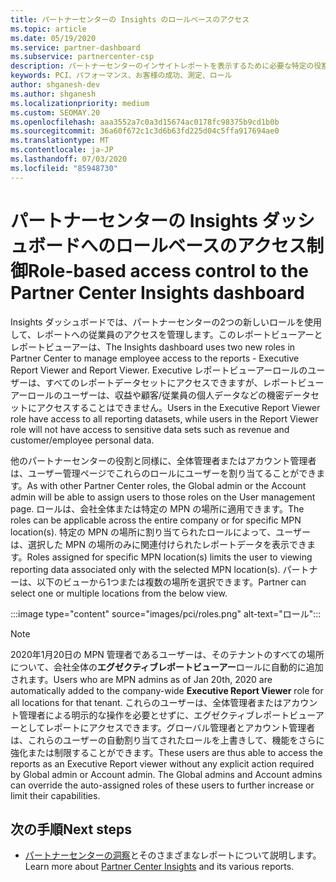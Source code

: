 ```yaml
---
title: パートナーセンターの Insights のロールベースのアクセス
ms.topic: article
ms.date: 05/19/2020
ms.service: partner-dashboard
ms.subservice: partnercenter-csp
description: パートナーセンターのインサイトレポートを表示するために必要な特定の役割について説明します。 これには、エグゼクティブレポートビューアーとレポートビューアーのロールが含まれます。
keywords: PCI、パフォーマンス、お客様の成功、測定、ロール
author: shganesh-dev
ms.author: shganesh
ms.localizationpriority: medium
ms.custom: SEOMAY.20
ms.openlocfilehash: aaa3552a7c0a3d15674ac0178fc98375b9cd1b0b
ms.sourcegitcommit: 36a60f672c1c3d6b63fd225d04c5ffa917694ae0
ms.translationtype: MT
ms.contentlocale: ja-JP
ms.lasthandoff: 07/03/2020
ms.locfileid: "85948730"
---
```

# <a name="role-based-access-control-to-the-partner-center-insights-dashboard"></a><span data-ttu-id="7e254-105">パートナーセンターの Insights ダッシュボードへのロールベースのアクセス制御</span><span class="sxs-lookup"><span data-stu-id="7e254-105">Role-based access control to the Partner Center Insights dashboard</span></span>

<span data-ttu-id="7e254-106">Insights ダッシュボードでは、パートナーセンターの2つの新しいロールを使用して、レポートへの従業員のアクセスを管理します。このレポートビューアーとレポートビューアーは、</span><span class="sxs-lookup"><span data-stu-id="7e254-106">The Insights dashboard uses two new roles in Partner Center to manage employee access to the reports - Executive Report Viewer and Report Viewer.</span></span>  <span data-ttu-id="7e254-107">Executive レポートビューアーロールのユーザーは、すべてのレポートデータセットにアクセスできますが、レポートビューアーロールのユーザーは、収益や顧客/従業員の個人データなどの機密データセットにアクセスすることはできません。</span><span class="sxs-lookup"><span data-stu-id="7e254-107">Users in the Executive Report Viewer role have access to all reporting datasets, while users in the Report Viewer role will not have access to sensitive data sets such as revenue and customer/employee personal data.</span></span>  

<span data-ttu-id="7e254-108">他のパートナーセンターの役割と同様に、全体管理者またはアカウント管理者は、ユーザー管理ページでこれらのロールにユーザーを割り当てることができます。</span><span class="sxs-lookup"><span data-stu-id="7e254-108">As with other Partner Center roles, the Global admin or the Account admin will be able to assign users to those roles on the User management page.</span></span> <span data-ttu-id="7e254-109">ロールは、会社全体または特定の MPN の場所に適用できます。</span><span class="sxs-lookup"><span data-stu-id="7e254-109">The roles can be applicable across the entire company or for specific MPN location(s).</span></span> <span data-ttu-id="7e254-110">特定の MPN の場所に割り当てられたロールによって、ユーザーは、選択した MPN の場所のみに関連付けられたレポートデータを表示できます。</span><span class="sxs-lookup"><span data-stu-id="7e254-110">Roles assigned for specific MPN location(s) limits the user to viewing reporting data associated only with the selected MPN location(s).</span></span> <span data-ttu-id="7e254-111">パートナーは、以下のビューから1つまたは複数の場所を選択できます。</span><span class="sxs-lookup"><span data-stu-id="7e254-111">Partner can select one or multiple locations from the below view.</span></span>

:::image type="content" source="images/pci/roles.png" alt-text="ロール":::

>[!Note]
> <span data-ttu-id="7e254-113">2020年1月20日の MPN 管理者であるユーザーは、そのテナントのすべての場所について、会社全体の**エグゼクティブレポートビューアー**ロールに自動的に追加されます。</span><span class="sxs-lookup"><span data-stu-id="7e254-113">Users who are MPN admins as of Jan 20th, 2020 are automatically added to the company-wide **Executive Report Viewer** role for all locations for that tenant.</span></span> <span data-ttu-id="7e254-114">これらのユーザーは、全体管理者またはアカウント管理者による明示的な操作を必要とせずに、エグゼクティブレポートビューアーとしてレポートにアクセスできます。グローバル管理者とアカウント管理者は、これらのユーザーの自動割り当てされたロールを上書きして、機能をさらに強化または制限することができます。</span><span class="sxs-lookup"><span data-stu-id="7e254-114">These users are thus able to access the reports as an Executive Report viewer without any explicit action required by Global admin or Account admin. The Global admins and Account admins can override the auto-assigned roles of these users to further increase or limit their capabilities.</span></span>

## <a name="next-steps"></a><span data-ttu-id="7e254-115">次の手順</span><span class="sxs-lookup"><span data-stu-id="7e254-115">Next steps</span></span>

- <span data-ttu-id="7e254-116">[パートナーセンターの洞察](partner-center-insights.md)とそのさまざまなレポートについて説明します。</span><span class="sxs-lookup"><span data-stu-id="7e254-116">Learn more about [Partner Center Insights](partner-center-insights.md) and its various reports.</span></span>
